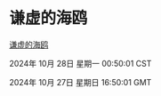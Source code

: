 # 谦虚的海鸥
[谦虚的海鸥](http://219.139.197.74:56308/qxdho/course/base/hotlink/index.php)

2024年 10月 28日 星期一 00:50:01 CST

2024年 10月 27日 星期日 16:50:01 GMT
